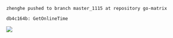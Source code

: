     zhenghe pushed to branch master_1115 at repository go-matrix

    db4c164b: GetOnlineTime


![](https://i.imgur.com/4u4n1wn.png)